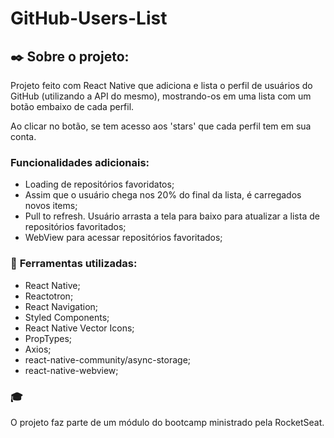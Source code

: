 # GitHub-Users-List

## :black_nib: Sobre o projeto:

Projeto feito com React Native que adiciona e lista o perfil de usuários do GitHub (utilizando a API do mesmo), mostrando-os em uma lista com um botão embaixo de cada perfil.

Ao clicar no botão, se tem acesso aos 'stars' que cada perfil tem em sua conta.

### Funcionalidades adicionais:

- Loading de repositórios favoridatos;
- Assim que o usuário chega nos 20% do final da lista, é carregados novos items;
- Pull to refresh. Usuário arrasta a tela para baixo para atualizar a lista de repositórios favoritados;
- WebView para acessar repositórios favoritados;

### :hammer: **Ferramentas utilizadas:**

- React Native;
- Reactotron;
- React Navigation;
- Styled Components;
- React Native Vector Icons;
- PropTypes;
- Axios;
- react-native-community/async-storage;
- react-native-webview;


### :mortar_board:
O projeto faz parte de um módulo do bootcamp ministrado pela RocketSeat.
